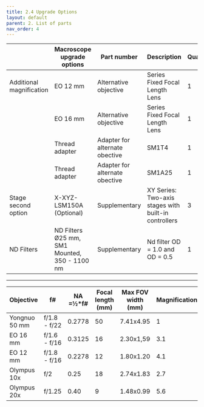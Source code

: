```yaml
---
title: 2.4 Upgrade Options
layout: default
parent: 2. List of parts
nav_order: 4
---
```



|                          | Macroscope upgrade options | Part number                    | Description                                          | Quantity | Price per unit (12/2023)| Vendor   | Link                                                                                                                                                               |
| ------------------------ | -------------------------- | ------------------------------ | ---------------------------------------------------- | -------- | -------------- | -------- | ------------------------------------------------------------------------------------------------------------------------------------------------------------------ |
| Additional magnification | EO 12 mm                   | Alternative objective          | Series Fixed Focal Length Lens                       | 1        | 225            | Edmund   | [https://www.edmundoptics.eu/12mm](https://www.edmundoptics.eu/p/12mm-uc-series-fixed-focal-length-lens/2969/)           |
|                          | EO 16 mm                   | Alternative objective          | Series Fixed Focal Length Lens                       | 1        | 326            | Edmund   | [https://www.edmundoptics.com/16mm](https://www.edmundoptics.com/p/16mm-c-series-fixed-focal-length-lens/16525/)         |
|                          | Thread adapter             | Adapter for alternate obective | SM1T4                                                | 1        | 26.42          | Thorlabs | [https://www.thorlabs.com/SM1T4](https://www.thorlabs.com/thorproduct.cfm?partnumber=SM1T4)                                             |
|                          | Thread adapter             | Adapter for alternate obective | SM1A25                                               | 1        | 20.03          | Thorlabs | [https://www.thorlabs.de/SM1A25](https://www.thorlabs.de/thorproduct.cfm?partnumber=SM1A25)                                             |
| Stage second option      | X-XYZ-LSM150A (Optional)   | Supplementary                  | XY Series: Two-axis stages with built-in controllers | 3        | 7808           | Zaber    | [https://www.zaber.com/X-XY-LSM150A](https://www.zaber.com/products/xy-xyz-gantry-systems/XY/specs?part=X-XY-LSM150A) |
| ND Filters     | ND Filters Ø25 mm, SM1 Mounted, 350 - 1100 nm   | Supplementary                  | Nd filter OD = 1.0 and OD = 0.5  | 1        | 673.81           | Thorlabs    | [ND Filters](https://www.thorlabs.de/thorproduct.cfm?partnumber=NDK01) |


---

| Objective     | f#               | NA =½\*f# | Focal length (mm) | Max FOV width (mm) | Magnification |
| ------------- | ------------- | --------- | ----------------- | ------------------ | ------------- |
| Yongnuo 50 mm | f/1.8 - f/22  | 0.2778    | 50                | 7.41x4.95          | 1             |
| EO 16 mm      | f/1.6 - f/16  | 0.3125    | 16                | 2.30x1,59          | 3.1           |
| EO 12 mm      | f/1.8 - f/16  | 0.2278    | 12                | 1.80x1.20          | 4.1           |
| Olympus 10x   | f/2     | 0.25      | 18                | 2.74x1.83          | 2.7           |
| Olympus 20x   | f/1.25 | 0.40       | 9                 | 1.48x0.99          | 5.6          |


